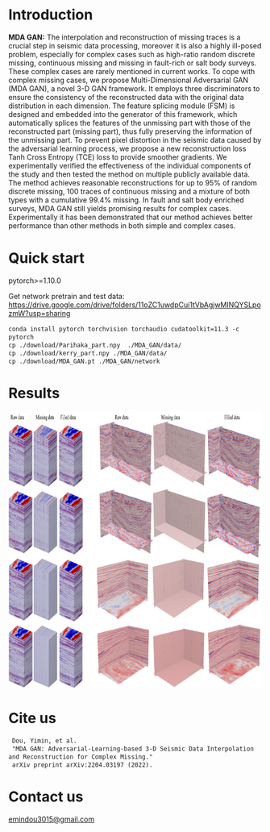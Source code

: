 # Introduction

**MDA GAN:**
The interpolation and reconstruction of missing traces is a crucial step in seismic data processing, moreover it is also a highly ill-posed problem, especially for complex cases such as high-ratio random discrete missing, continuous missing and missing in fault-rich or salt body surveys. These complex cases are rarely mentioned in current works. To cope with complex missing cases, we propose Multi-Dimensional Adversarial GAN (MDA GAN), a novel 3-D GAN framework. It employs three discriminators to ensure the consistency of the reconstructed data with the original data distribution in each dimension. The feature splicing module (FSM) is designed and embedded into the generator of this framework, which automatically splices the features of the unmissing part with those of the reconstructed part (missing part), thus fully preserving the information of the unmissing part. To prevent pixel distortion in the seismic data caused by the adversarial learning process, we propose a new reconstruction loss Tanh Cross Entropy (TCE) loss to provide smoother gradients. We experimentally verified the effectiveness of the individual components of the study and then tested the method on multiple publicly available data. The method achieves reasonable reconstructions for up to 95% of random discrete missing, 100 traces of continuous missing and a mixture of both types with a cumulative 99.4% missing. In fault and salt body enriched surveys, MDA GAN still yields promising results for complex cases. Experimentally it has been demonstrated that our method achieves better performance than other methods in both simple and complex cases.
# Quick start
pytorch>=1.10.0

Get network pretrain and test data: https://drive.google.com/drive/folders/11oZC1uwdpCui1tVbAgjwMlNQYSLpozmW?usp=sharing
    
    conda install pytorch torchvision torchaudio cudatoolkit=11.3 -c pytorch
    cp ./download/Parihaka_part.npy  ./MDA_GAN/data/
    cp ./download/kerry_part.npy ./MDA_GAN/data/
    cp ./download/MDA_GAN.pt ./MDA_GAN/network


# Results
<div align=center><img src="https://github.com/douyimin/MDA_GAN/blob/main/results/output.jpg" width="850" height="550" alt="Results"/><br/></div>

# Cite us
   
     Dou, Yimin, et al. 
     "MDA GAN: Adversarial-Learning-based 3-D Seismic Data Interpolation and Reconstruction for Complex Missing."
     arXiv preprint arXiv:2204.03197 (2022).

# Contact us
emindou3015@gmail.com
